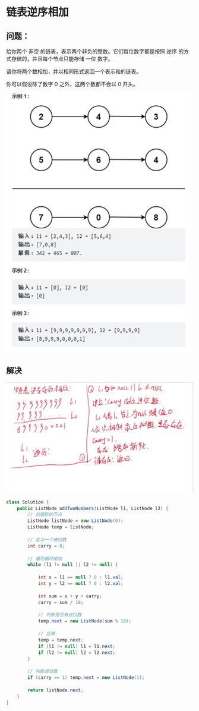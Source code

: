 # 链表逆序相加

## 问题：

给你两个 非空 的链表，表示两个非负的整数。它们每位数字都是按照 逆序 的方式存储的，并且每个节点只能存储 一位 数字。

请你将两个数相加，并以相同形式返回一个表示和的链表。

你可以假设除了数字 0 之外，这两个数都不会以 0 开头。

![image-20220812165332546](链表逆序相加.assets/image-20220812165332546.png)

## 解决

![b85e8857e3b7d1074f4fe7dbf49f155](链表逆序相加.assets/b85e8857e3b7d1074f4fe7dbf49f155.jpg)

~~~java
class Solution {
    public ListNode addTwoNumbers(ListNode l1, ListNode l2) {
        // 创建新的节点
        ListNode listNode = new ListNode(0);
        ListNode temp = listNode;

        // 定义一个进位数
        int carry = 0;

        // 遍历循环相加
        while (l1 != null || l2 != null) {

            int x = l1 == null ? 0 : l1.val;
            int y = l2 == null ? 0 : l2.val;

            int sum = x + y + carry;
            carry = sum / 10;

            // 判断是否有进位数
            temp.next = new ListNode(sum % 10);

            // 后移
            temp = temp.next;
            if (l1 != null) l1 = l1.next;
            if (l2 != null) l2 = l2.next;
        }

        // 判断进位数
        if (carry == 1) temp.next = new ListNode(1);

        return listNode.next;
    }
}

~~~

